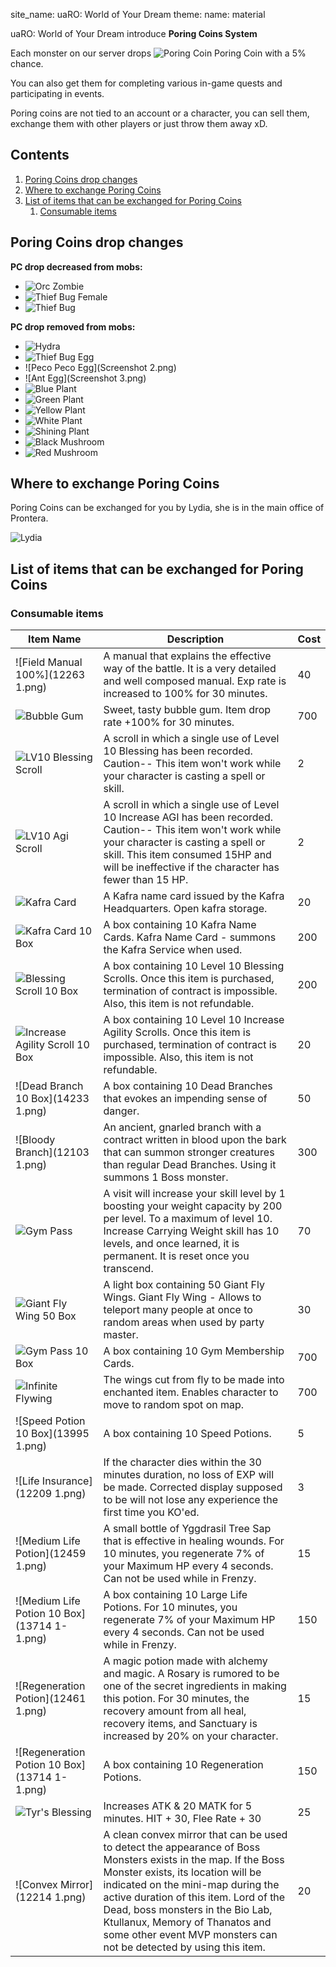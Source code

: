site_name: uaRO: World of Your Dream
theme: 
  name: material

uaRO: World of Your Dream introduce **Poring Coins System**

Each monster on our server drops ![Poring Coin](https://web.archive.org/web/20240314185441im_/https://uaro.net/wiki/images/f/f7/7539.gif) Poring Coin with a 5% chance.

You can also get them for completing various in-game quests and participating in events.

Poring coins are not tied to an account or a character, you can sell them, exchange them with other players or just throw them away xD.

## **Contents**
1. [Poring Coins drop changes](#poring-coins-drop-changes)
2. [Where to exchange Poring Coins](#where-to-exchange-poring-coins)
3. [List of items that can be exchanged for Poring Coins](#list-of-items-that-can-be-exchanged-for-poring-coins)
   1. [Consumable items](#consumable-items)

## **Poring Coins drop changes**

**PC drop decreased from mobs:**

- ![Orc Zombie](1463.gif)
- ![Thief Bug Female](1053.gif)
- ![Thief Bug](1051.gif)

**PC drop removed from mobs:**

- ![Hydra](1068.gif)
- ![Thief Bug Egg](1048.gif)
- ![Peco Peco Egg](Screenshot 2.png)
- ![Ant Egg](Screenshot 3.png)
- ![Blue Plant](1079.gif)
- ![Green Plant](1080.gif)
- ![Yellow Plant](1081.gif)
- ![White Plant](1082.gif)
- ![Shining Plant](1083.gif)
- ![Black Mushroom](1084.gif)
- ![Red Mushroom](1085.gif)

## **Where to exchange Poring Coins**

Poring Coins can be exchanged for you by Lydia, she is in the main office of Prontera.

![Lydia](https://web.archive.org/web/20240314185441im_/https://uaro.net/wiki/images/thumb/e/e3/Screenshot_2023-01-02_at_08.52.06.png/324px-Screenshot_2023-01-02_at_08.52.06.png)

## **List of items that can be exchanged for Poring Coins**

### **Consumable items**


| Item Name                                | Description                                                                                                                                                                                                                                          | Cost |
|------------------------------------------|------------------------------------------------------------------------------------------------------------------------------------------------------------------------------------------------------------------------------------------------------|------|
| ![Field Manual 100%](12263 1.png)       | A manual that explains the effective way of the battle. It is a very detailed and well composed manual. Exp rate is increased to 100% for 30 minutes.                                       | 40   |
| ![Bubble Gum](12210-1.gif)               | Sweet, tasty bubble gum. Item drop rate +100% for 30 minutes.                                                                                                                             | 700  |
| ![LV10 Blessing Scroll](12215.gif)       | A scroll in which a single use of Level 10 Blessing has been recorded. Caution-- This item won't work while your character is casting a spell or skill.                                    | 2    |
| ![LV10 Agi Scroll](12215.gif)            | A scroll in which a single use of Level 10 Increase AGI has been recorded. Caution-- This item won't work while your character is casting a spell or skill. This item consumed 15HP and will be ineffective if the character has fewer than 15 HP. | 2    |
| ![Kafra Card](12211.gif)                 | A Kafra name card issued by the Kafra Headquarters. Open kafra storage.                                                                                                                     | 20   |
| ![Kafra Card 10 Box](13610.gif)          | A box containing 10 Kafra Name Cards. Kafra Name Card - summons the Kafra Service when used.                                                                                                 | 200  |
| ![Blessing Scroll 10 Box](13610.gif)     | A box containing 10 Level 10 Blessing Scrolls. Once this item is purchased, termination of contract is impossible. Also, this item is not refundable.                                      | 200  |
| ![Increase Agility Scroll 10 Box](13610.gif) | A box containing 10 Level 10 Increase Agility Scrolls. Once this item is purchased, termination of contract is impossible. Also, this item is not refundable.                            | 20   |
| ![Dead Branch 10 Box](14233 1.png)       | A box containing 10 Dead Branches that evokes an impending sense of danger.                                                                                                                | 50   |
| ![Bloody Branch](12103 1.png)            | An ancient, gnarled branch with a contract written in blood upon the bark that can summon stronger creatures than regular Dead Branches. Using it summons 1 Boss monster.               | 300  |
| ![Gym Pass](7776.png)                    | A visit will increase your skill level by 1 boosting your weight capacity by 200 per level. To a maximum of level 10. Increase Carrying Weight skill has 10 levels, and once learned, it is permanent. It is reset once you transcend.           | 70   |
| ![Giant Fly Wing 50 Box](13610.gif)      | A light box containing 50 Giant Fly Wings. Giant Fly Wing - Allows to teleport many people at once to random areas when used by party master.                                              | 30   |
| ![Gym Pass 10 Box](13710.png)            | A box containing 10 Gym Membership Cards.                                                                                                                                                    | 700  |
| ![Infinite Flywing](12887.gif)           | The wings cut from fly to be made into enchanted item. Enables character to move to random spot on map.                                                                                      | 700  |
| ![Speed Potion 10 Box](13995 1.png)      | A box containing 10 Speed Potions.                                                                                                                                                           | 5    |
| ![Life Insurance](12209 1.png)           | If the character dies within the 30 minutes duration, no loss of EXP will be made. Corrected display supposed to be will not lose any experience the first time you KO'ed.                 | 3    |
| ![Medium Life Potion](12459 1.png)       | A small bottle of Yggdrasil Tree Sap that is effective in healing wounds. For 10 minutes, you regenerate 7% of your Maximum HP every 4 seconds. Can not be used while in Frenzy.            | 15   |
| ![Medium Life Potion 10 Box](13714 1-1.png) | A box containing 10 Large Life Potions. For 10 minutes, you regenerate 7% of your Maximum HP every 4 seconds. Can not be used while in Frenzy.                                           | 150  |
| ![Regeneration Potion](12461 1.png)       | A magic potion made with alchemy and magic. A Rosary is rumored to be one of the secret ingredients in making this potion. For 30 minutes, the recovery amount from all heal, recovery items, and Sanctuary is increased by 20% on your character. | 15   |
| ![Regeneration Potion 10 Box](13714 1-1.png) | A box containing 10 Regeneration Potions.                                                                                                                                                      | 150  |
| ![Tyr's Blessing](14601.gif)              | Increases ATK & 20 MATK for 5 minutes. HIT + 30, Flee Rate + 30                                                                                                                               | 25   |
| ![Convex Mirror](12214 1.png)            | A clean convex mirror that can be used to detect the appearance of Boss Monsters exists in the map. If the Boss Monster exists, its location will be indicated on the mini-map during the active duration of this item. Lord of the Dead, boss monsters in the Bio Lab, Ktullanux, Memory of Thanatos and some other event MVP monsters can not be detected by using this item. | 20   |
